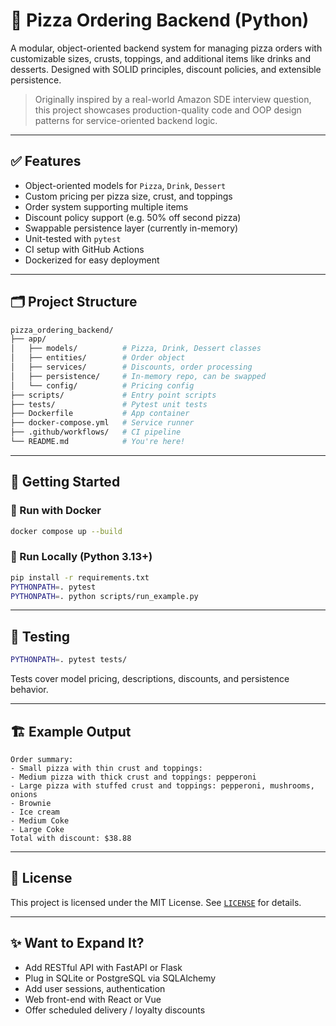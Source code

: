 # 🍕 Pizza Ordering Backend (Python)

A modular, object-oriented backend system for managing pizza orders with customizable sizes, crusts, toppings, and additional items like drinks and desserts. Designed with SOLID principles, discount policies, and extensible persistence.

> Originally inspired by a real-world Amazon SDE interview question, this project showcases production-quality code and OOP design patterns for service-oriented backend logic.

---

## ✅ Features

- Object-oriented models for `Pizza`, `Drink`, `Dessert`
- Custom pricing per pizza size, crust, and toppings
- Order system supporting multiple items
- Discount policy support (e.g. 50% off second pizza)
- Swappable persistence layer (currently in-memory)
- Unit-tested with `pytest`
- CI setup with GitHub Actions
- Dockerized for easy deployment

---

## 🗂️ Project Structure

```bash
pizza_ordering_backend/
├── app/
│   ├── models/          # Pizza, Drink, Dessert classes
│   ├── entities/        # Order object
│   ├── services/        # Discounts, order processing
│   ├── persistence/     # In-memory repo, can be swapped
│   └── config/          # Pricing config
├── scripts/             # Entry point scripts
├── tests/               # Pytest unit tests
├── Dockerfile           # App container
├── docker-compose.yml   # Service runner
├── .github/workflows/   # CI pipeline
└── README.md            # You're here!
```

---

## 🚀 Getting Started

### 🐳 Run with Docker

```bash
docker compose up --build
```

### 🔬 Run Locally (Python 3.13+)

```bash
pip install -r requirements.txt
PYTHONPATH=. pytest
PYTHONPATH=. python scripts/run_example.py
```

---

## 🧪 Testing

```bash
PYTHONPATH=. pytest tests/
```

Tests cover model pricing, descriptions, discounts, and persistence behavior.

---

## 🏗️ Example Output

```text
Order summary:
- Small pizza with thin crust and toppings: 
- Medium pizza with thick crust and toppings: pepperoni
- Large pizza with stuffed crust and toppings: pepperoni, mushrooms, onions
- Brownie
- Ice cream
- Medium Coke
- Large Coke
Total with discount: $38.88
```

---

## 🔐 License

This project is licensed under the MIT License. See [`LICENSE`](./LICENSE) for details.

---

## ✨ Want to Expand It?

- Add RESTful API with FastAPI or Flask
- Plug in SQLite or PostgreSQL via SQLAlchemy
- Add user sessions, authentication
- Web front-end with React or Vue
- Offer scheduled delivery / loyalty discounts
